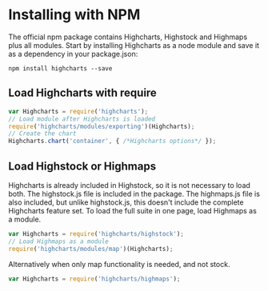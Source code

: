 Installing with NPM
===

The official npm package contains Highcharts, Highstock and Highmaps plus all modules. Start by installing Highcharts as a node module and save it as a dependency in your package.json:

`npm install highcharts --save`

Load Highcharts with require
----------------------------

```js
var Highcharts = require('highcharts');  
// Load module after Highcharts is loaded
require('highcharts/modules/exporting')(Highcharts);  
// Create the chart
Highcharts.chart('container', { /*Highcharts options*/ });
```
    

Load Highstock or Highmaps
--------------------------

Highcharts is already included in Highstock, so it is not necessary to load both. The highstock.js file is included in the package. The highmaps.js file is also included, but unlike highstock.js, this doesn't include the complete Highcharts feature set. To load the full suite in one page, load Highmaps as a module.

```js
var Highcharts = require('highcharts/highstock');  
// Load Highmaps as a module
require('highcharts/modules/map')(Highcharts);
```

Alternatively when only map functionality is needed, and not stock.

```js
var Highcharts = require('highcharts/highmaps');
```


